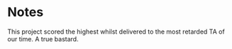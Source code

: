 # Notes
This project scored the highest whilst delivered to the most retarded TA of our time. A true bastard.
